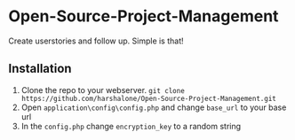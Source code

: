 # Open-Source-Project-Management
Create userstories and follow up. Simple is that!

## Installation
1. Clone the repo to your webserver. `git clone https://github.com/harshalone/Open-Source-Project-Management.git`
2. Open `application\config\config.php` and change `base_url` to your base url
3. In the `config.php` change `encryption_key` to a random string
